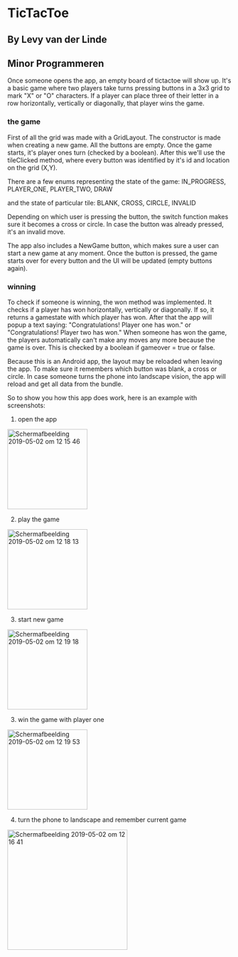 # TicTacToe
## By Levy van der Linde 
## Minor Programmeren

Once someone opens the app, an empty board of tictactoe will show up.
It's a basic game where two players take turns pressing buttons in a 3x3 grid to mark "X" or "O" characters. If a player can place three of their letter in a row horizontally, vertically or diagonally, that player wins the game. 

### the game
First of all the grid was made with a GridLayout. The constructor is made when creating a new game. All the buttons are empty. Once the game starts, it's player ones turn (checked by a boolean). 
After this we'll use the tileClicked method, where every button was identified by it's id and location on the grid (X,Y).

There are a few enums representing the state of the game:
IN_PROGRESS,
PLAYER_ONE,
PLAYER_TWO,
DRAW

and the state of particular tile:
BLANK,
CROSS,
CIRCLE,
INVALID

Depending on which user is pressing the button, the switch function makes sure it becomes a cross or circle. In case the button was already pressed, it's an invalid move.

The app also includes a NewGame button, which makes sure a user can start a new game at any moment.
Once the button is pressed, the game starts over for every button and the UI will be updated (empty buttons again). 

### winning
To check if someone is winning, the won method was implemented. It checks if a player has won horizontally, vertically or diagonally. If so, it returns a gamestate with which player has won. After that the app will popup a text saying: "Congratulations! Player one has won." or "Congratulations! Player two has won."
When someone has won the game, the players automatically can't make any moves any more because the game is over. This is checked by a boolean if gameover = true or false.

Because this is an Android app, the layout may be reloaded when leaving the app. To make sure it remembers which button was blank, a cross or circle. In case someone turns the phone into landscape vision, the app will reload and get all data from the bundle. 

So to show you how this app does work, here is an example with screenshots:

1. open the app
<img width="180" alt="Schermafbeelding 2019-05-02 om 12 15 46" src="https://user-images.githubusercontent.com/47352487/57069227-4c457e00-6cd4-11e9-9480-fdeaeb89d2ad.png">

2. play the game
<img width="180" alt="Schermafbeelding 2019-05-02 om 12 18 13" src="https://user-images.githubusercontent.com/47352487/57069261-61221180-6cd4-11e9-9eba-30c5f13c2894.png">

3. start new game
<img width="180" alt="Schermafbeelding 2019-05-02 om 12 19 18" src="https://user-images.githubusercontent.com/47352487/57069310-87e04800-6cd4-11e9-9011-e573884f806a.png">

3. win the game with player one
<img width="180" alt="Schermafbeelding 2019-05-02 om 12 19 53" src="https://user-images.githubusercontent.com/47352487/57069332-9c244500-6cd4-11e9-90ac-0907c31c6e76.png">

4. turn the phone to landscape and remember current game
<img width="270" alt="Schermafbeelding 2019-05-02 om 12 16 41" src="https://user-images.githubusercontent.com/47352487/57069290-78f99580-6cd4-11e9-9e1e-e2909972e52c.png">












